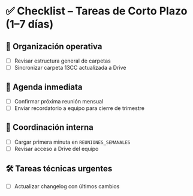 # ✅ Checklist – Tareas de Corto Plazo (1–7 días)

## 📁 Organización operativa
- [ ] Revisar estructura general de carpetas
- [ ] Sincronizar carpeta 13CC actualizada a Drive

## 📅 Agenda inmediata
- [ ] Confirmar próxima reunión mensual
- [ ] Enviar recordatorio a equipo para cierre de trimestre

## 🧠 Coordinación interna
- [ ] Cargar primera minuta en `REUNIONES_SEMANALES`
- [ ] Revisar acceso a Drive del equipo

## 🛠️ Tareas técnicas urgentes
- [ ] Actualizar changelog con últimos cambios